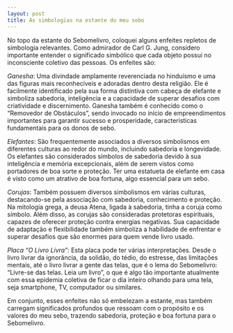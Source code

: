 ```yaml
---
layout: post
title: As simbologias na estante do meu sebo
---
```


No topo da estante do Sebomelivro, coloquei alguns enfeites repletos de simbologia relevantes. Como admirador de Carl G. Jung, considero importante entender o significado simbólico que cada objeto possui no inconsciente coletivo das pessoas. Os enfeites são:

*Ganesha*: Uma divindade amplamente reverenciada no hinduísmo e uma das figuras mais reconhecíveis e adoradas dentro desta religião. Ele é facilmente identificado pela sua forma distintiva com cabeça de elefante e simboliza sabedoria, inteligência e a capacidade de superar desafios com criatividade e discernimento. Ganesha também é conhecido como o “Removedor de Obstáculos”, sendo invocado no início de empreendimentos importantes para garantir sucesso e prosperidade, características fundamentais para os donos de sebo.

*Elefantes*: São frequentemente associados a diversos simbolismos em diferentes culturas ao redor do mundo, incluindo sabedoria e longevidade. Os elefantes são considerados símbolos de sabedoria devido à sua inteligência e memória excepcionais, além de serem vistos como portadores de boa sorte e proteção. Ter uma estatueta de elefante em casa é visto como um atrativo de boa fortuna, algo essencial para um sebo.

*Corujas*: Também possuem diversos simbolismos em várias culturas, destacando-se pela associação com sabedoria, conhecimento e proteção. Na mitologia grega, a deusa Atena, ligada à sabedoria, tinha a coruja como símbolo. Além disso, as corujas são consideradas protetoras espirituais, capazes de oferecer proteção contra energias negativas. Sua capacidade de adaptação e flexibilidade também simboliza a habilidade de enfrentar e superar desafios que são enormes para quem vende livro usado.

*Placa “O Livro Livra”*: Esta placa pode ter várias interpretações. Desde o livro livrar da ignorância, da solidão, do tédio, do estresse, das limitações mentais, até o livro livrar a gente das telas, que é o lema do Sebomelivro: “Livre-se das telas. Leia um livro”, o que é algo tão importante atualmente com essa epidemia coletiva de ficar o dia inteiro olhando para uma tela, seja smartphone, TV, computador ou similares.

Em conjunto, esses enfeites não só embelezam a estante, mas também carregam significados profundos que ressoam com o propósito e os valores do meu sebo, trazendo sabedoria, proteção e boa fortuna para o Sebomelivro.
